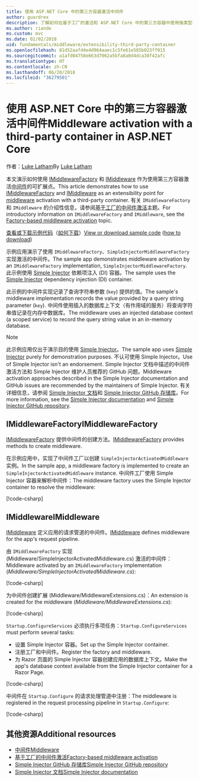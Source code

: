 ```yaml
---
title: 使用 ASP.NET Core 中的第三方容器激活中间件
author: guardrex
description: 了解如何在基于工厂的激活和 ASP.NET Core 中的第三方容器中使用强类型中间件。
ms.author: riande
ms.custom: mvc
ms.date: 02/02/2018
uid: fundamentals/middleware/extensibility-third-party-container
ms.openlocfilehash: 81d52aafd4e4d964aaec1c5fe61e585b023ff915
ms.sourcegitcommit: a1afd04758e663d7062a5bfa8a0d4dca38f42afc
ms.translationtype: HT
ms.contentlocale: zh-CN
ms.lasthandoff: 06/20/2018
ms.locfileid: "36279501"
---
```

# <a name="middleware-activation-with-a-third-party-container-in-aspnet-core"></a><span data-ttu-id="92083-103">使用 ASP.NET Core 中的第三方容器激活中间件</span><span class="sxs-lookup"><span data-stu-id="92083-103">Middleware activation with a third-party container in ASP.NET Core</span></span>

<span data-ttu-id="92083-104">作者：[Luke Latham](https://github.com/guardrex)</span><span class="sxs-lookup"><span data-stu-id="92083-104">By [Luke Latham](https://github.com/guardrex)</span></span>

<span data-ttu-id="92083-105">本文演示如何使用 [IMiddlewareFactory](/dotnet/api/microsoft.aspnetcore.http.imiddlewarefactory) 和 [IMiddleware](/dotnet/api/microsoft.aspnetcore.http.imiddleware) 作为使用第三方容器激活[中间件](xref:fundamentals/middleware/index)的可扩展点。</span><span class="sxs-lookup"><span data-stu-id="92083-105">This article demonstrates how to use [IMiddlewareFactory](/dotnet/api/microsoft.aspnetcore.http.imiddlewarefactory) and [IMiddleware](/dotnet/api/microsoft.aspnetcore.http.imiddleware) as an extensibility point for [middleware](xref:fundamentals/middleware/index) activation with a third-party container.</span></span> <span data-ttu-id="92083-106">有关 `IMiddlewareFactory` 和 `IMiddleware` 的介绍性信息，请参阅[基于工厂的中间件激活](xref:fundamentals/middleware/extensibility)主题。</span><span class="sxs-lookup"><span data-stu-id="92083-106">For introductory information on `IMiddlewareFactory` and `IMiddleware`, see the [Factory-based middleware activation](xref:fundamentals/middleware/extensibility) topic.</span></span>

<span data-ttu-id="92083-107">[查看或下载示例代码](https://github.com/aspnet/Docs/tree/master/aspnetcore/fundamentals/middleware/extensibility-third-party-container/sample)（[如何下载](xref:tutorials/index#how-to-download-a-sample)）</span><span class="sxs-lookup"><span data-stu-id="92083-107">[View or download sample code](https://github.com/aspnet/Docs/tree/master/aspnetcore/fundamentals/middleware/extensibility-third-party-container/sample) ([how to download](xref:tutorials/index#how-to-download-a-sample))</span></span>

<span data-ttu-id="92083-108">示例应用演示了使用 `IMiddlewareFactory`、`SimpleInjectorMiddlewareFactory` 实现激活的中间件。</span><span class="sxs-lookup"><span data-stu-id="92083-108">The sample app demonstrates middleware activation by an `IMiddlewareFactory` implementation, `SimpleInjectorMiddlewareFactory`.</span></span> <span data-ttu-id="92083-109">此示例使用 [Simple Injector](https://simpleinjector.org) 依赖项注入 (DI) 容器。</span><span class="sxs-lookup"><span data-stu-id="92083-109">The sample uses the [Simple Injector](https://simpleinjector.org) dependency injection (DI) container.</span></span>

<span data-ttu-id="92083-110">此示例的中间件实现记录了查询字符串参数 (`key`) 提供的值。</span><span class="sxs-lookup"><span data-stu-id="92083-110">The sample's middleware implementation records the value provided by a query string parameter (`key`).</span></span> <span data-ttu-id="92083-111">中间件使用插入的数据库上下文（有作用域的服务）将查询字符串值记录在内存中数据库。</span><span class="sxs-lookup"><span data-stu-id="92083-111">The middleware uses an injected database context (a scoped service) to record the query string value in an in-memory database.</span></span>

> [!NOTE]
> <span data-ttu-id="92083-112">此示例应用仅出于演示目的使用 [Simple Injector](https://github.com/simpleinjector/SimpleInjector)。</span><span class="sxs-lookup"><span data-stu-id="92083-112">The sample app uses [Simple Injector](https://github.com/simpleinjector/SimpleInjector) purely for demonstration purposes.</span></span> <span data-ttu-id="92083-113">不认可使用 Simple Injector。</span><span class="sxs-lookup"><span data-stu-id="92083-113">Use of Simple Injector isn't an endorsement.</span></span> <span data-ttu-id="92083-114">Simple Injector 文档中描述的中间件激活方法和 Simple Injector 维护人员推荐的 GitHub 问题。</span><span class="sxs-lookup"><span data-stu-id="92083-114">Middleware activation approaches described in the Simple Injector documentation and GitHub issues are recommended by the maintainers of Simple Injector.</span></span> <span data-ttu-id="92083-115">有关详细信息，请参阅 [Simple Injector 文档](https://simpleinjector.readthedocs.io/en/latest/index.html)和 [Simple Injector GitHub 存储库](https://github.com/simpleinjector/SimpleInjector)。</span><span class="sxs-lookup"><span data-stu-id="92083-115">For more information, see the [Simple Injector documentation](https://simpleinjector.readthedocs.io/en/latest/index.html) and [Simple Injector GitHub repository](https://github.com/simpleinjector/SimpleInjector).</span></span>

## <a name="imiddlewarefactory"></a><span data-ttu-id="92083-116">IMiddlewareFactory</span><span class="sxs-lookup"><span data-stu-id="92083-116">IMiddlewareFactory</span></span>

<span data-ttu-id="92083-117">[IMiddlewareFactory](/dotnet/api/microsoft.aspnetcore.http.imiddlewarefactory) 提供中间件的创建方法。</span><span class="sxs-lookup"><span data-stu-id="92083-117">[IMiddlewareFactory](/dotnet/api/microsoft.aspnetcore.http.imiddlewarefactory) provides methods to create middleware.</span></span>

<span data-ttu-id="92083-118">在示例应用中，实现了中间件工厂以创建 `SimpleInjectorActivatedMiddleware` 实例。</span><span class="sxs-lookup"><span data-stu-id="92083-118">In the sample app, a middleware factory is implemented to create an `SimpleInjectorActivatedMiddleware` instance.</span></span> <span data-ttu-id="92083-119">中间件工厂使用 Simple Injector 容器来解析中间件：</span><span class="sxs-lookup"><span data-stu-id="92083-119">The middleware factory uses the Simple Injector container to resolve the middleware:</span></span>

[!code-csharp[](extensibility-third-party-container/sample/Middleware/SimpleInjectorMiddlewareFactory.cs?name=snippet1&highlight=5-8,12)]

## <a name="imiddleware"></a><span data-ttu-id="92083-120">IMiddleware</span><span class="sxs-lookup"><span data-stu-id="92083-120">IMiddleware</span></span>

<span data-ttu-id="92083-121">[IMiddleware](/dotnet/api/microsoft.aspnetcore.http.imiddleware) 定义应用的请求管道的中间件。</span><span class="sxs-lookup"><span data-stu-id="92083-121">[IMiddleware](/dotnet/api/microsoft.aspnetcore.http.imiddleware) defines middleware for the app's request pipeline.</span></span>

<span data-ttu-id="92083-122">由 `IMiddlewareFactory` 实现 (Middleware/SimpleInjectorActivatedMiddleware.cs) 激活的中间件：</span><span class="sxs-lookup"><span data-stu-id="92083-122">Middleware activated by an `IMiddlewareFactory` implementation (*Middleware/SimpleInjectorActivatedMiddleware.cs*):</span></span>

[!code-csharp[](extensibility-third-party-container/sample/Middleware/SimpleInjectorActivatedMiddleware.cs?name=snippet1)]

<span data-ttu-id="92083-123">为中间件创建扩展 (Middleware/MiddlewareExtensions.cs)：</span><span class="sxs-lookup"><span data-stu-id="92083-123">An extension is created for the middleware (*Middleware/MiddlewareExtensions.cs*):</span></span>

[!code-csharp[](extensibility-third-party-container/sample/Middleware/MiddlewareExtensions.cs?name=snippet1)]

<span data-ttu-id="92083-124">`Startup.ConfigureServices` 必须执行多项任务：</span><span class="sxs-lookup"><span data-stu-id="92083-124">`Startup.ConfigureServices` must perform several tasks:</span></span>

* <span data-ttu-id="92083-125">设置 Simple Injector 容器。</span><span class="sxs-lookup"><span data-stu-id="92083-125">Set up the Simple Injector container.</span></span>
* <span data-ttu-id="92083-126">注册工厂和中间件。</span><span class="sxs-lookup"><span data-stu-id="92083-126">Register the factory and middleware.</span></span>
* <span data-ttu-id="92083-127">为 Razor 页面的 Simple Injector 容器创建应用的数据库上下文。</span><span class="sxs-lookup"><span data-stu-id="92083-127">Make the app's database context available from the Simple Injector container for a Razor Page.</span></span>

[!code-csharp[](extensibility-third-party-container/sample/Startup.cs?name=snippet1)]

<span data-ttu-id="92083-128">中间件在 `Startup.Configure` 的请求处理管道中注册：</span><span class="sxs-lookup"><span data-stu-id="92083-128">The middleware is registered in the request processing pipeline in `Startup.Configure`:</span></span>

[!code-csharp[](extensibility-third-party-container/sample/Startup.cs?name=snippet2&highlight=13)]

## <a name="additional-resources"></a><span data-ttu-id="92083-129">其他资源</span><span class="sxs-lookup"><span data-stu-id="92083-129">Additional resources</span></span>

* [<span data-ttu-id="92083-130">中间件</span><span class="sxs-lookup"><span data-stu-id="92083-130">Middleware</span></span>](xref:fundamentals/middleware/index)
* [<span data-ttu-id="92083-131">基于工厂的中间件激活</span><span class="sxs-lookup"><span data-stu-id="92083-131">Factory-based middleware activation</span></span>](xref:fundamentals/middleware/extensibility)
* [<span data-ttu-id="92083-132">Simple Injector GitHub 存储库</span><span class="sxs-lookup"><span data-stu-id="92083-132">Simple Injector GitHub repository</span></span>](https://github.com/simpleinjector/SimpleInjector)
* [<span data-ttu-id="92083-133">Simple Injector 文档</span><span class="sxs-lookup"><span data-stu-id="92083-133">Simple Injector documentation</span></span>](https://simpleinjector.readthedocs.io/en/latest/index.html)

